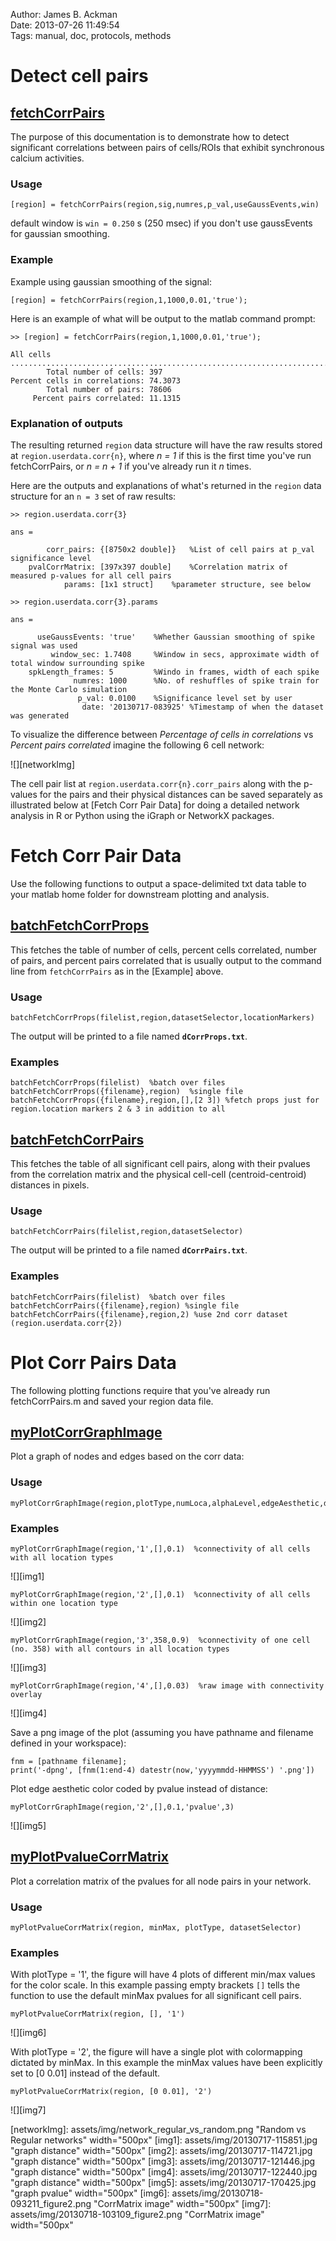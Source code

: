 Author: James B. Ackman  
Date: 2013-07-26 11:49:54  
Tags: manual, doc, protocols, methods  

# Detect cell pairs #

## [fetchCorrPairs](CalciumDXevents/fetchCorrPairs.m)

The purpose of this documentation is to demonstrate how to detect significant correlations between pairs of cells/ROIs that exhibit synchronous calcium activities.

### Usage

	[region] = fetchCorrPairs(region,sig,numres,p_val,useGaussEvents,win)

default window is `win = 0.250` s (250 msec) if you don't use gaussEvents for gaussian smoothing.

### Example

Example using gaussian smoothing of the signal:

	[region] = fetchCorrPairs(region,1,1000,0.01,'true');

Here is an example of what will be output to the matlab command prompt:

	>> [region] = fetchCorrPairs(region,1,1000,0.01,'true');

	All cells ....................................................................................................
			Total number of cells: 397
	Percent cells in correlations: 74.3073
			Total number of pairs: 78606
		 Percent pairs correlated: 11.1315

###	 Explanation of outputs

The resulting returned `region` data structure will have the raw results stored at `region.userdata.corr{n}`, where *n = 1* if this is the first time you've run fetchCorrPairs, or *n = n + 1* if you've already run it *n* times.

Here are the outputs and explanations of what's returned in the `region` data structure for an `n = 3` set of raw results: 

	>> region.userdata.corr{3}

	ans = 

			corr_pairs: {[8750x2 double]}	%List of cell pairs at p_val significance level
		pvalCorrMatrix: [397x397 double]	%Correlation matrix of measured p-values for all cell pairs
				params: [1x1 struct]	%parameter structure, see below

	>> region.userdata.corr{3}.params

	ans = 

		  useGaussEvents: 'true'	%Whether Gaussian smoothing of spike signal was used
			 window_sec: 1.7408		%Window in secs, approximate width of total window surrounding spike
		spkLength_frames: 5			%Windo in frames, width of each spike
				  numres: 1000		%No. of reshuffles of spike train for the Monte Carlo simulation
				   p_val: 0.0100	%Significance level set by user
					date: '20130717-083925'	%Timestamp of when the dataset was generated


To visualize the difference between *Percentage of cells in correlations* vs *Percent pairs correlated* imagine the following 6 cell network:


![][networkImg]


The cell pair list at `region.userdata.corr{n}.corr_pairs` along with the p-values for the pairs and their physical distances can be saved separately as illustrated below at [Fetch Corr Pair Data] for doing a detailed network analysis in R or Python using the iGraph or NetworkX packages.



# Fetch Corr Pair Data #

Use the following functions to output a space-delimited txt data table to your matlab home folder for downstream plotting and analysis.

## [batchFetchCorrProps](CalciumDXevents/batchFetchCorrProps.m)

This fetches the table of number of cells, percent cells correlated, number of pairs, and percent pairs correlated that is usually output to the command line from `fetchCorrPairs` as in the [Example] above. 

### Usage

	batchFetchCorrProps(filelist,region,datasetSelector,locationMarkers)

The output will be printed to a file named **`dCorrProps.txt`**.

### Examples

	batchFetchCorrProps(filelist)  %batch over files
	batchFetchCorrProps({filename},region)  %single file
	batchFetchCorrProps({filename},region,[],[2 3]) %fetch props just for region.location markers 2 & 3 in addition to all


## [batchFetchCorrPairs](CalciumDXevents/batchFetchCorrPairs.m)

This fetches the table of all significant cell pairs, along with their pvalues from the correlation matrix and the physical cell-cell (centroid-centroid) distances in pixels. 

### Usage

	batchFetchCorrPairs(filelist,region,datasetSelector)

The output will be printed to a file named **`dCorrPairs.txt`**.

### Examples

	batchFetchCorrPairs(filelist)  %batch over files
	batchFetchCorrPairs({filename},region) %single file
	batchFetchCorrPairs({filename},region,2) %use 2nd corr dataset (region.userdata.corr{2})

# Plot Corr Pairs Data #

The following plotting functions require that you've already run fetchCorrPairs.m and saved your region data file. 

## [myPlotCorrGraphImage](CalciumDXevents/myPlotCorrGraphImage.m)

Plot a graph of nodes and edges based on the corr data:

### Usage

	myPlotCorrGraphImage(region,plotType,numLoca,alphaLevel,edgeAesthetic,datasetSelector)


### Examples

	myPlotCorrGraphImage(region,'1',[],0.1)  %connectivity of all cells with all location types

![][img1]

	myPlotCorrGraphImage(region,'2',[],0.1)  %connectivity of all cells within one location type

![][img2]

	myPlotCorrGraphImage(region,'3',358,0.9)  %connectivity of one cell (no. 358) with all contours in all location types

![][img3]

	myPlotCorrGraphImage(region,'4',[],0.03)  %raw image with connectivity overlay

![][img4]


Save a png image of the plot (assuming you have pathname and filename defined in your workspace):

	fnm = [pathname filename];
	print('-dpng', [fnm(1:end-4) datestr(now,'yyyymmdd-HHMMSS') '.png'])


Plot edge aesthetic color coded by pvalue instead of distance:

	myPlotCorrGraphImage(region,'2',[],0.1,'pvalue',3)

![][img5]


## [myPlotPvalueCorrMatrix](CalciumDXevents/myPlotPvalueCorrMatrix.m)

Plot a correlation matrix of the pvalues for all node pairs in your network.  

### Usage

	myPlotPvalueCorrMatrix(region, minMax, plotType, datasetSelector)

### Examples

With plotType = '1', the figure will have 4 plots of different min/max values for the color scale. In this example passing empty brackets `[]` tells the function to use the default minMax pvalues for all significant cell pairs.

	myPlotPvalueCorrMatrix(region, [], '1')

![][img6]

With plotType = '2', the figure will have a single plot with colormapping dictated by minMax.  In this example the minMax values have been explicitly set to [0 0.01] instead of the default.

	myPlotPvalueCorrMatrix(region, [0 0.01], '2')
	
![][img7]


[networkImg]: assets/img/network_regular_vs_random.png "Random vs Regular networks" width="500px"
[img1]: assets/img/20130717-115851.jpg "graph distance" width="500px"
[img2]: assets/img/20130717-114721.jpg "graph distance" width="500px"
[img3]: assets/img/20130717-121446.jpg "graph distance" width="500px"
[img4]: assets/img/20130717-122440.jpg "graph distance" width="500px"
[img5]: assets/img/20130717-170425.jpg "graph pvalue" width="500px"
[img6]: assets/img/20130718-093211_figure2.png "CorrMatrix image" width="500px"
[img7]: assets/img/20130718-103109_figure2.png "CorrMatrix image" width="500px"

